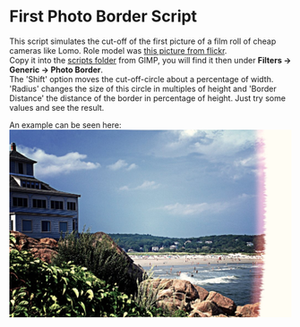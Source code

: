 # First Photo Border Script

This script simulates the cut-off of the first picture of a film roll of cheap cameras like Lomo. Role model was [this picture from flickr](https://www.flickr.com/photos/conwayl/531028738/).  
Copy it into the [scripts folder](https://docs.gimp.org/2.10/en/install-script-fu.html) from GIMP, you will find it then under **Filters → Generic → Photo Border**.  
The 'Shift' option moves the cut-off-circle about a percentage of width. 'Radius' changes the size of this circle in multiples of height and 'Border Distance' the distance of the border in percentage of height. Just try some values and see the result.

An example can be seen here:  
![Harbor - Aged Version](photo-border.jpg)
